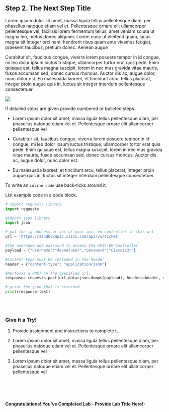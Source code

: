 ## Step 2. The Next Step Title

Lorem ipsum dolor sit amet, massa ligula tellus pellentesque diam, per phasellus natoque etiam vel et. Pellentesque ornare elit ullamcorper pellentesque vel, facilisis lorem fermentum tellus, amet veniam soluta ut magna leo, metus donec aliquam. Lorem nunc ut eleifend quam, lacus magna sit integer orci nam, hendrerit risus quam ante vivamus feugiat, praesent faucibus, pretium donec. Aenean augue

Curabitur sit, faucibus congue, viverra lorem posuere tempor in id congue, mi leo dolor ipsum luctus tristique, ullamcorper tortor erat quis pede. Enim quisque est, tellus magna suscipit, lorem in nec mus gravida vitae mauris, fusce accumsan sed, donec cursus rhoncus. Auctor dis ac, augue dolor, nunc dolor est. Eu malesuada laoreet, et tincidunt arcu, tellus placerat, integer proin augue quis in, luctus sit integer interdum pellentesque consectetuer.

![](/posts/files/00-labs-02-basic_template/assets/images/topic_image_2.png)

If detailed steps are given provide numbered or bulleted steps.
* Lorem ipsum dolor sit amet, massa ligula tellus pellentesque diam, per phasellus natoque etiam vel et. Pellentesque ornare elit ullamcorper pellentesque vel

* Curabitur sit, faucibus congue, viverra lorem posuere tempor in id congue, mi leo dolor ipsum luctus tristique, ullamcorper tortor erat quis pede. Enim quisque est, tellus magna suscipit, lorem in nec mus gravida vitae mauris, fusce accumsan sed, donec cursus rhoncus. Auctor dis ac, augue dolor, nunc dolor est.

* Eu malesuada laoreet, et tincidunt arcu, tellus placerat, integer proin augue quis in, luctus sit integer interdum pellentesque consectetuer.


To write an `inline code` use back-ticks around it.


List example code in a code block.

``` python
# import requests library
import requests

#import json library
import json

# put the ip address or dns of your apic-em controller in this url
url = 'https://sandboxapic.cisco.com/api/v1/ticket'

#the username and password to access the APIC-EM Controller
payload = {"username":"devnetuser","password":"Cisco123!"}

#Content type must be included in the header
header = {"content-type": "application/json"}

#Performs a POST on the specified url.
response= requests.post(url,data=json.dumps(payload), headers=header, verify=False)

# print the json that is returned
print(response.text)
```
<br/>
<br/>

### Give it a Try!
1. Provide assignment and instructions to complete it.

2. Lorem ipsum dolor sit amet, massa ligula tellus pellentesque diam, per phasellus natoque etiam vel et. Pellentesque ornare elit ullamcorper pellentesque vel

3. Lorem ipsum dolor sit amet, massa ligula tellus pellentesque diam, per phasellus natoque etiam vel et. Pellentesque ornare elit ullamcorper pellentesque vel
<br/>
<br/>
<br/>

#### Congratulations! You've Completed Lab - Provide Lab Title Here!-
